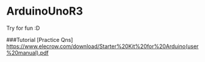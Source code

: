 # ArduinoUnoR3
Try for fun :D


###Tutorial
[Practice Qns] https://www.elecrow.com/download/Starter%20Kit%20for%20Arduino(user%20manual).pdf
